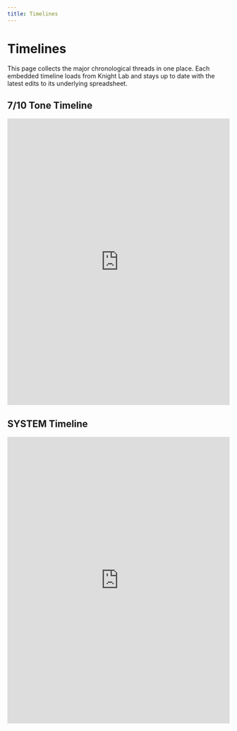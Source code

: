 ```yaml
---
title: Timelines
---
```


# Timelines

This page collects the major chronological threads in one place. Each embedded timeline loads from Knight Lab and stays up to date with the latest edits to its underlying spreadsheet.

## 7/10 Tone Timeline

<iframe src="https://cdn.knightlab.com/libs/timeline3/latest/embed/index.html?source=v2%3A2PACX-1vQAKWsmdgrjCwNDB9bIT9YRKibcVWFXK6dTPCjrSzaN-jaU5be5R4wm2e3_8MWnqAch9RNjNtpClXEh&font=Default&lang=en&initial_zoom=0&width=100%25&height=650" width="100%" height="650" webkitallowfullscreen mozallowfullscreen allowfullscreen frameborder="0"></iframe>

## SYSTEM Timeline

<iframe src="https://cdn.knightlab.com/libs/timeline3/latest/embed/index.html?source=v2%3A2PACX-1vQYLWmRgeGIb8_LnSBHxwODPanhcrAkQmWCBBtvlYCSHKv9Mnbk3gLEZOOnjYRygsUSOLnE8R5bB3vv&font=Default&lang=en&initial_zoom=0&width=100%25&height=650" width="100%" height="650" webkitallowfullscreen mozallowfullscreen allowfullscreen frameborder="0"></iframe>
